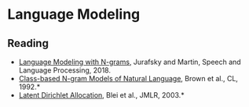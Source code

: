 # Language Modeling

## Reading

* [Language Modeling with N-grams](https://web.stanford.edu/~jurafsky/slp3/3.pdf), Jurafsky and Martin, Speech and Language Processing, 2018.
* [Class-based N-gram Models of Natural Language](http://aclweb.org/anthology/J92-4003), Brown et al., CL, 1992.*
* [Latent Dirichlet Allocation](http://www.jmlr.org/papers/volume3/blei03a/blei03a.pdf), Blei et al., JMLR, 2003.*
